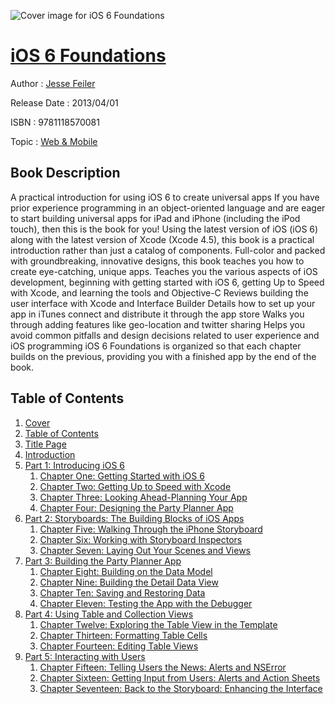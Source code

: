 ![Cover image for iOS 6 Foundations](https://imgdetail.ebookreading.net/cover/cover/web_mobile/EB9781118570081.jpg)

[iOS 6 Foundations](https://ebookreading.net/view/book/iOS+6+Foundations-EB9781118570081_1.html "iOS 6 Foundations")
====================================================================================================================

Author : [Jesse Feiler](https://ebookreading.net/search/author/Jesse+Feiler)

Release Date : 2013/04/01

ISBN : 9781118570081

Topic : [Web & Mobile](https://ebookreading.net/search/category/web-mobile)

Book Description
-----------------

A practical introduction for using iOS 6 to create universal apps
If you have prior experience programming in an object-oriented language and are eager to start building universal apps for iPad and iPhone (including the iPod touch), then this is the book for you! Using the latest version of iOS (iOS 6) along with the latest version of Xcode (Xcode 4.5), this book is a practical introduction rather than just a catalog of components. Full-color and packed with groundbreaking, innovative designs, this book teaches you how to create eye-catching, unique apps.
Teaches you the various aspects of iOS development, beginning with getting started with iOS 6, getting Up to Speed with Xcode, and learning the tools and Objective-C
Reviews building the user interface with Xcode and Interface Builder
Details how to set up your app in iTunes connect and distribute it through the app store
Walks you through adding features like geo-location and twitter sharing
Helps you avoid common pitfalls and design decisions related to user experience and iOS programming
iOS 6 Foundations is organized so that each chapter builds on the previous, providing you with a finished app by the end of the book.
              
Table of Contents
-----------------

1. [Cover](https://ebookreading.net/view/book/iOS+6+Foundations-EB9781118570081_1.html)
1. [Table of Contents](https://ebookreading.net/view/book/iOS+6+Foundations-EB9781118570081_2.html)
1. [Title Page](https://ebookreading.net/view/book/iOS+6+Foundations-EB9781118570081_3.html)
1. [Introduction](https://ebookreading.net/view/book/iOS+6+Foundations-EB9781118570081_4.html)
1. [Part 1: Introducing iOS 6](https://ebookreading.net/view/book/iOS+6+Foundations-EB9781118570081_5.html)
    1. [Chapter One: Getting Started with iOS 6](https://ebookreading.net/view/book/iOS+6+Foundations-EB9781118570081_6.html)
    1. [Chapter Two: Getting Up to Speed with Xcode](https://ebookreading.net/view/book/iOS+6+Foundations-EB9781118570081_7.html)
    1. [Chapter Three: Looking Ahead-Planning Your App](https://ebookreading.net/view/book/iOS+6+Foundations-EB9781118570081_8.html)
    1. [Chapter Four: Designing the Party Planner App](https://ebookreading.net/view/book/iOS+6+Foundations-EB9781118570081_9.html)
1. [Part 2: Storyboards: The Building Blocks of iOS Apps](https://ebookreading.net/view/book/iOS+6+Foundations-EB9781118570081_10.html)
    1. [Chapter Five: Walking Through the iPhone Storyboard](https://ebookreading.net/view/book/iOS+6+Foundations-EB9781118570081_11.html)
    1. [Chapter Six: Working with Storyboard Inspectors](https://ebookreading.net/view/book/iOS+6+Foundations-EB9781118570081_12.html)
    1. [Chapter Seven: Laying Out Your Scenes and Views](https://ebookreading.net/view/book/iOS+6+Foundations-EB9781118570081_13.html)
1. [Part 3: Building the Party Planner App](https://ebookreading.net/view/book/iOS+6+Foundations-EB9781118570081_14.html)
    1. [Chapter Eight: Building on the Data Model](https://ebookreading.net/view/book/iOS+6+Foundations-EB9781118570081_15.html)
    1. [Chapter Nine: Building the Detail Data View](https://ebookreading.net/view/book/iOS+6+Foundations-EB9781118570081_16.html)
    1. [Chapter Ten: Saving and Restoring Data](https://ebookreading.net/view/book/iOS+6+Foundations-EB9781118570081_17.html)
    1. [Chapter Eleven: Testing the App with the Debugger](https://ebookreading.net/view/book/iOS+6+Foundations-EB9781118570081_18.html)
1. [Part 4: Using Table and Collection Views](https://ebookreading.net/view/book/iOS+6+Foundations-EB9781118570081_19.html)
    1. [Chapter Twelve: Exploring the Table View in the Template](https://ebookreading.net/view/book/iOS+6+Foundations-EB9781118570081_20.html)
    1. [Chapter Thirteen: Formatting Table Cells](https://ebookreading.net/view/book/iOS+6+Foundations-EB9781118570081_21.html)
    1. [Chapter Fourteen: Editing Table Views](https://ebookreading.net/view/book/iOS+6+Foundations-EB9781118570081_22.html)
1. [Part 5: Interacting with Users](https://ebookreading.net/view/book/iOS+6+Foundations-EB9781118570081_23.html)
    1. [Chapter Fifteen: Telling Users the News: Alerts and NSError](https://ebookreading.net/view/book/iOS+6+Foundations-EB9781118570081_24.html)
    1. [Chapter Sixteen: Getting Input from Users: Alerts and Action Sheets](https://ebookreading.net/view/book/iOS+6+Foundations-EB9781118570081_25.html)
    1. [Chapter Seventeen: Back to the Storyboard: Enhancing the Interface](https://ebookreading.net/view/book/iOS+6+Foundations-EB9781118570081_26.html)
